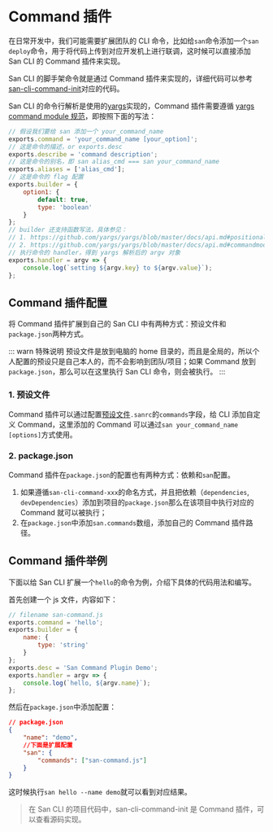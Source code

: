 
# Command 插件

在日常开发中，我们可能需要扩展团队的 CLI 命令，比如给`san`命令添加一个`san deploy`命令，用于将代码上传到对应开发机上进行联调，这时候可以直接添加 San CLI 的 Command 插件来实现。

San CLI 的脚手架命令就是通过 Command 插件来实现的，详细代码可以参考[san-cli-command-init](TODO)对应的代码。

San CLI 的命令行解析是使用的[yargs](https://github.com/yargs/yargs/)实现的，Command 插件需要遵循 [yargs command module 规范](https://github.com/yargs/yargs/blob/master/docs/api.md#commandmodule)，即按照下面的写法：

```js
// 假设我们要给 san 添加一个 your_command_name
exports.command = 'your_command_name [your_option]';
// 这是命令的描述，or exports.desc
exports.describe = 'command description';
// 这是命令的别名，即 san alias_cmd === san your_command_name
exports.aliases = ['alias_cmd'];
// 这是命令的 flag 配置
exports.builder = {
    option1: {
        default: true,
        type: 'boolean'
    }
};
// builder 还支持函数写法，具体参见：
// 1. https://github.com/yargs/yargs/blob/master/docs/api.md#positionalkey-opt
// 2. https://github.com/yargs/yargs/blob/master/docs/api.md#commandmodule
// 执行命令的 handler，得到 yargs 解析后的 argv 对象
exports.handler = argv => {
    console.log(`setting ${argv.key} to ${argv.value}`);
};
```

## Command 插件配置

将 Command 插件扩展到自己的 San CLI 中有两种方式：预设文件和`package.json`两种方式。

::: warn 特殊说明
预设文件是放到电脑的 home 目录的，而且是全局的，所以个人配置的预设只是自己本人的，而不会影响到团队/项目；如果 Command 放到`package.json`，那么可以在这里执行 San CLI 命令，则会被执行。
:::

### 1. 预设文件

Command 插件可以通过配置[预设文件](./presets.md)`.sanrc`的`commands`字段，给 CLI 添加自定义 Command，这里添加的 Command 可以通过`san your_command_name [options]`方式使用。

### 2. package.json

Command 插件在`package.json`的配置也有两种方式：依赖和`san`配置。

1. 如果遵循`san-cli-command-xxx`的命名方式，并且把依赖（`dependencies`, `devDependencies`）添加到项目的`package.json`那么在该项目中执行对应的 Command 就可以被执行；
2. 在`package.json`中添加`san.commands`数组，添加自己的 Command 插件路径。

## Command 插件举例

下面以给 San CLI 扩展一个`hello`的命令为例，介绍下具体的代码用法和编写。

首先创建一个 js 文件，内容如下：

```js
// filename san-command.js
exports.command = 'hello';
exports.builder = {
    name: {
        type: 'string'
    }
};
exports.desc = 'San Command Plugin Demo';
exports.handler = argv => {
    console.log(`hello, ${argv.name}`);
};
```

然后在`package.json`中添加配置：

```json
// package.json
{
    "name": "demo",
    //下面是扩展配置
    "san": {
        "commands": ["san-command.js"]
    }
}
```

这时候执行`san hello --name demo`就可以看到对应结果。

> 在 San CLI 的项目代码中，san-cli-command-init 是 Command 插件，可以查看源码实现。
